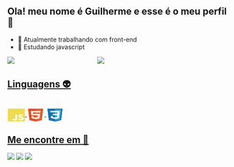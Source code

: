 ## Ola! meu nome é Guilherme e esse é o meu perfil 👋

- 🔭 Atualmente trabalhando com front-end
- 🌱 Estudando javascript

<img src="https://media.tenor.com/BKGO6KpIKaQAAAAi/banana-monke.gif" width="300px" align="right">

<div>
    <a href= "https://github.com/xVOGHx">
<picture>
  <source
    srcset="https://github-readme-stats.vercel.app/api?username=xVOGHx&show_icons=true&theme=dark"
    media="(prefers-color-scheme: dark)"
  />
  <source
    srcset="https://github-readme-stats.vercel.app/api?username=xVOGHx&show_icons=true"
    media="(prefers-color-scheme: light), (prefers-color-scheme: no-preference)"
  />
  <img src="https://github-readme-stats.vercel.app/api?username=xVOGHx&show_icons=true" />
</picture>
  </div>

## Linguagens 👽

  <div style="display: inline_block"><br>
    <img align="center" alt="Js" height="30" width="40" src="https://raw.githubusercontent.com/devicons/devicon/master/icons/javascript/javascript-plain.svg">
    <img align="center" alt="HTML" height="30" width="40" src="https://raw.githubusercontent.com/devicons/devicon/master/icons/html5/html5-original.svg">
    <img align="center" alt="CSS" height="30" width="40" src="https://raw.githubusercontent.com/devicons/devicon/master/icons/css3/css3-original.svg">
  </div>

## Me encontre em 🐠

<div>
  <a href="https://www.linkedin.com/in/guilherme-fortes-a396b5262/" target="_blank"><img src="https://img.shields.io/badge/-LinkedIn-%230077B5?style=for-the-badge&logo=linkedin&logoColor=white" target="_blank"></a>
  <a href="https://instagram.com/vogh_sg" target="_blank"><img src="https://img.shields.io/badge/-Instagram-%23E4405F?style=for-the-badge&logo=instagram&logoColor=white" target="_blank"></a>
  <a href="https://api.whatsapp.com/send?phone?=5596984212517&text=Estou%20entrando%20em%20contato,%20pois%20gostei%20muito%20do%20seu%20perfil.%20Podemos%20conversa?)" target="_blank"><img src="https://img.shields.io/badge/WhatsApp-25D366?style=for-the-badge&logo=whatsapp&logoColor=white" target="_blank"></a>
</div>
